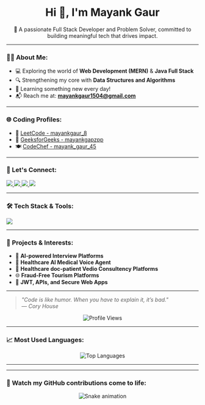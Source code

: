 <h1 align="center">Hi 👋, I'm Mayank Gaur</h1>

<p align="center">
  🚀 A passionate Full Stack Developer and Problem Solver, committed to building meaningful tech that drives impact.
</p>

---

### 🧑‍💻 About Me:
- 💻 Exploring the world of **Web Development (MERN)** & **Java Full Stack**  
- 🔍 Strengthening my core with **Data Structures and Algorithms**  
- 🧠 Learning something new every day!  
- 📬 Reach me at: **mayankgaur1504@gmail.com**

---

### 🌐 Coding Profiles:
- 🧩 [LeetCode - mayankgaur_8](https://leetcode.com/u/mayankgaur_8/)
- 📘 [GeeksforGeeks - mayankgapzpp](https://www.geeksforgeeks.org/user/mayankgapzpp/)
- 🍽️ [CodeChef - mayank_gaur_45](https://www.codechef.com/users/mayank_gaur_45)

---

### 🤝 Let's Connect:
<p align="left">
  <a href="https://www.linkedin.com/in/mayank-gaur-36b382254/" target="_blank">
    <img src="https://img.shields.io/badge/-LinkedIn-0077B5?style=for-the-badge&logo=linkedin" />
  </a>
  <a href="https://github.com/mayankgaur0405" target="_blank">
    <img src="https://img.shields.io/badge/-GitHub-181717?style=for-the-badge&logo=github" />
  </a>
  <a href="https://www.instagram.com/mayankgaur.8?igsh=ZmJ1ODYyZmZlcHBq" target="_blank">
    <img src="https://img.shields.io/badge/-Instagram-E4405F?style=for-the-badge&logo=instagram" />
  </a>
  <a href="https://wa.me/918929641963" target="_blank">
    <img src="https://img.shields.io/badge/-WhatsApp-25D366?style=for-the-badge&logo=whatsapp" />
  </a>
</p>

---

### 🛠️ Tech Stack & Tools:
<p align="left">
  <img src="https://skillicons.dev/icons?i=cpp,java,js,react,nodejs,mongodb,express,html,css,git,github,vscode" />
</p>

---

### 🚀 Projects & Interests:
- 🤖 **AI-powered Interview Platforms**
- 🏥 **Healthcare AI Medical Voice Agent**
- 🏥 **Healthcare doc-patient Vedio Consultency Platforms**
- 🌐 **Fraud-Free Tourism Platforms**
- 🔐 **JWT, APIs, and Secure Web Apps**

---

> _"Code is like humor. When you have to explain it, it’s bad."_  
> — *Cory House*

<p align="center">
  <img src="https://komarev.com/ghpvc/?username=mayankgaur0405&label=Profile%20Views&color=blue&style=flat" alt="Profile Views"/>
</p>


---

### 📈 Most Used Languages:
<p align="center">
  <img src="https://github-readme-stats.vercel.app/api/top-langs/?username=mayankgaur&layout=compact&theme=radical" alt="Top Languages" />
</p>

---


---

### 🐍 Watch my GitHub contributions come to life:

<p align="center">
  <img src="https://raw.githubusercontent.com/mayankgaur0405/mayankgaur0405/output/github-contribution-grid-snake.svg" alt="Snake animation" />
</p>


